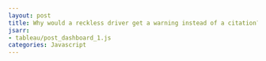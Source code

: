 ```yaml
---
layout: post
title: Why would a reckless driver get a warning instead of a citation?
jsarr:
- tableau/post_dashboard_1.js
categories: Javascript
---
```

